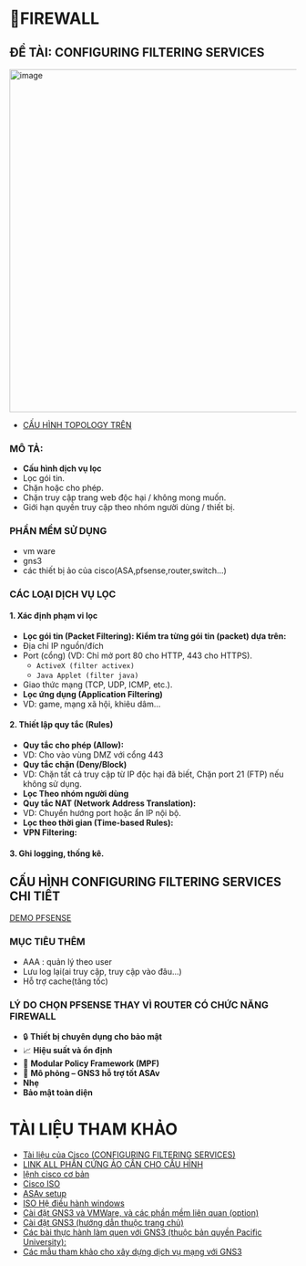 # 📛FIREWALL
## ĐỀ TÀI: CONFIGURING FILTERING SERVICES
<img width="804" height="601" alt="image" src="https://github.com/user-attachments/assets/320fc6ab-881c-479f-8648-e7b0a6db76cc" />


- [CẤU HÌNH TOPOLOGY TRÊN](https://github.com/lh-dang/timhieu_tuonglua/blob/main/config_topology_tuonglua_bcnhom.md)
### MÔ TẢ: 
- **Cấu hình dịch vụ lọc**
- Lọc gói tin.
- Chặn hoặc cho phép.
- Chặn truy cập trang web độc hại / không mong muốn.
- Giới hạn quyền truy cập theo nhóm người dùng / thiết bị.
### PHẦN MỀM SỬ DỤNG
- vm ware
- gns3
- các thiết bị ảo của cisco(ASA,pfsense,router,switch...)

### CÁC LOẠI DỊCH VỤ LỌC
#### 1. Xác định phạm vi lọc
- **Lọc gói tin (Packet Filtering): Kiểm tra từng gói tin (packet) dựa trên:**
- Địa chỉ IP nguồn/đích
- Port (cổng) (VD: Chỉ mở port 80 cho HTTP, 443 cho HTTPS).
  - `ActiveX (filter activex)`
  - `Java Applet (filter java)`
- Giao thức mạng (TCP, UDP, ICMP, etc.).
- **Lọc ứng dụng (Application Filtering)**
- VD: game, mạng xã hội, khiêu dâm…
#### 2. Thiết lập quy tắc (Rules)
- **Quy tắc cho phép (Allow):**
- VD: Cho vào vùng DMZ với cổng 443
- **Quy tắc chặn (Deny/Block)**
- VD: Chặn tất cả truy cập từ IP độc hại đã biết, Chặn port 21 (FTP) nếu không sử dụng.
- **Lọc Theo nhóm người dùng**
- **Quy tắc NAT (Network Address Translation):**
- VD: Chuyển hướng port hoặc ẩn IP nội bộ.
- **Lọc theo thời gian (Time-based Rules):**
- **VPN Filtering:**
#### 3. Ghi logging, thống kê.

## CẤU HÌNH CONFIGURING FILTERING SERVICES CHI TIẾT

[DEMO PFSENSE](https://github.com/lh-dang/timhieu_tuonglua/blob/main/pfsense_demo.md)
### MỤC TIÊU THÊM
- AAA :  quản lý theo user
- Lưu log lại(ai truy cập, truy cập vào đâu...)
- Hỗ trợ cache(tăng tốc)
### LÝ DO CHỌN PFSENSE THAY VÌ ROUTER CÓ CHỨC NĂNG FIREWALL
- 🔒 **Thiết bị chuyên dụng cho bảo mật** 
- 📈 **Hiệu suất và ổn định**             
- 🧩 **Modular Policy Framework (MPF)**   
- 🔧 **Mô phỏng – GNS3 hỗ trợ tốt ASAv**  
- **Nhẹ**                 
- **Bảo mật toàn diện**
# TÀI LIỆU THAM KHẢO
- [Tài liệu của Cisco (CONFIGURING FILTERING SERVICES)](extension://bfdogplmndidlpjfhoijckpakkdjkkil/pdf/viewer.htmlfile=https%3A%2F%2Fwww.cisco.com%2Fc%2Fen%2Fus%2Ftd%2Fdocs%2Fsecurity%2Fasa%2Fasa91%2Fconfiguration%2Ffirewall%2Fasa_91_firewall_config%2Fprotect_filter.pdf)
- [LINK ALL PHẦN CỨNG ẢO CẦN CHO CẤU HÌNH](https://github.com/hegdepavankumar/Cisco-Images-for-GNS3-and-EVE-NG)
- [lệnh cisco cơ bản](https://quantrimang.com/cong-nghe/tong-hop-lenh-ccna-cisco-162612)
- [Cisco ISO](https://drive.google.com/drive/folders/1AUD4zwBhoVQW0SOOQr_mM-HNnfDVbdPl)
- [ASAv setup](https://www.gns3.com/community/featured/how-to-configure-any-asav-qcow2-)
- [ISO Hệ điều hành windows](https://docs.google.com/spreadsheets/d/1o5dmOw8jBCVGxFmlMOsKgoIKULMY7tk-TCSz67IJMc4/pubhtml?fbclid=IwAR2na-Puvgad5JfJz60OWF8xFd9loYG5UcC5Of4BlFnAGRXsk4vwA_B2f5w#)
- [Cài đặt GNS3 và VMWare, và các phần mềm liên quan (option)](https://github.com/bowlercbtlabs/Ansible-GNS3-Lab-Setup-part-1-GNS3-VMWare-Workstation-Ubuntu-and-Cisco-IOS-Install-/blob/main/Step%20By%20Step%20Guide.md)
- [Cài đặt GNS3 (hướng dẫn thuộc trang chủ)](https://docs.gns3.com/docs/getting-started/installation/windows/#introduction)
- [Các bài thực hành làm quen với GNS3 (thuộc bản quyền Pacific University):](https://cyberlab.pacific.edu/courses/comp177/labs/lab-1-gns3)
- [Các mẫu tham khảo cho xây dựng dịch vụ mạng với GNS3](https://gns3.com/marketplace/labs)
